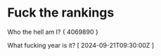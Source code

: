 # Fuck the rankings

Who the hell am I?
{ 4069890 }

What fucking year is it?
[ 2024-09-21T09:30:00Z ]
